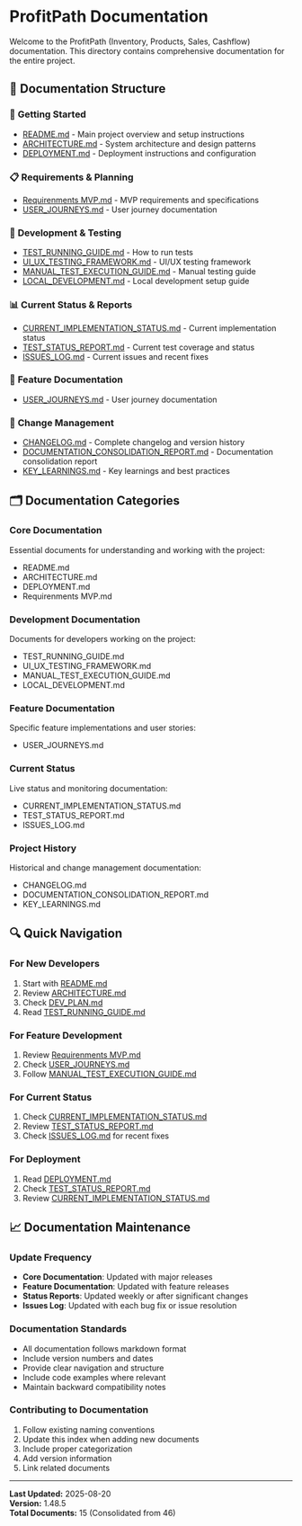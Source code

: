 # ProfitPath Documentation

Welcome to the ProfitPath (Inventory, Products, Sales, Cashflow) documentation. This directory contains comprehensive documentation for the entire project.

## 📁 Documentation Structure

### 🚀 **Getting Started**
- [README.md](./README.md) - Main project overview and setup instructions
- [ARCHITECTURE.md](./ARCHITECTURE.md) - System architecture and design patterns
- [DEPLOYMENT.md](./DEPLOYMENT.md) - Deployment instructions and configuration

### 📋 **Requirements & Planning**
- [Requirenments MVP.md](./Requirenments%20MVP.md) - MVP requirements and specifications
- [USER_JOURNEYS.md](./USER_JOURNEYS.md) - User journey documentation

### 🔧 **Development & Testing**
- [TEST_RUNNING_GUIDE.md](./TEST_RUNNING_GUIDE.md) - How to run tests
- [UI_UX_TESTING_FRAMEWORK.md](./UI_UX_TESTING_FRAMEWORK.md) - UI/UX testing framework
- [MANUAL_TEST_EXECUTION_GUIDE.md](./MANUAL_TEST_EXECUTION_GUIDE.md) - Manual testing guide
- [LOCAL_DEVELOPMENT.md](./LOCAL_DEVELOPMENT.md) - Local development setup guide

### 📊 **Current Status & Reports**
- [CURRENT_IMPLEMENTATION_STATUS.md](./CURRENT_IMPLEMENTATION_STATUS.md) - Current implementation status
- [TEST_STATUS_REPORT.md](./TEST_STATUS_REPORT.md) - Current test coverage and status
- [ISSUES_LOG.md](./ISSUES_LOG.md) - Current issues and recent fixes

### 🎯 **Feature Documentation**
- [USER_JOURNEYS.md](./USER_JOURNEYS.md) - User journey documentation

### 📝 **Change Management**
- [CHANGELOG.md](./CHANGELOG.md) - Complete changelog and version history
- [DOCUMENTATION_CONSOLIDATION_REPORT.md](./DOCUMENTATION_CONSOLIDATION_REPORT.md) - Documentation consolidation report
- [KEY_LEARNINGS.md](./KEY_LEARNINGS.md) - Key learnings and best practices

## 🗂️ **Documentation Categories**

### **Core Documentation**
Essential documents for understanding and working with the project:
- README.md
- ARCHITECTURE.md
- DEPLOYMENT.md
- Requirenments MVP.md

### **Development Documentation**
Documents for developers working on the project:
- TEST_RUNNING_GUIDE.md
- UI_UX_TESTING_FRAMEWORK.md
- MANUAL_TEST_EXECUTION_GUIDE.md
- LOCAL_DEVELOPMENT.md

### **Feature Documentation**
Specific feature implementations and user stories:
- USER_JOURNEYS.md

### **Current Status**
Live status and monitoring documentation:
- CURRENT_IMPLEMENTATION_STATUS.md
- TEST_STATUS_REPORT.md
- ISSUES_LOG.md

### **Project History**
Historical and change management documentation:
- CHANGELOG.md
- DOCUMENTATION_CONSOLIDATION_REPORT.md
- KEY_LEARNINGS.md

## 🔍 **Quick Navigation**

### **For New Developers**
1. Start with [README.md](./README.md)
2. Review [ARCHITECTURE.md](./ARCHITECTURE.md)
3. Check [DEV_PLAN.md](./DEV_PLAN.md)
4. Read [TEST_RUNNING_GUIDE.md](./TEST_RUNNING_GUIDE.md)

### **For Feature Development**
1. Review [Requirenments MVP.md](./Requirenments%20MVP.md)
2. Check [USER_JOURNEYS.md](./USER_JOURNEYS.md)
3. Follow [MANUAL_TEST_EXECUTION_GUIDE.md](./MANUAL_TEST_EXECUTION_GUIDE.md)

### **For Current Status**
1. Check [CURRENT_IMPLEMENTATION_STATUS.md](./CURRENT_IMPLEMENTATION_STATUS.md)
2. Review [TEST_STATUS_REPORT.md](./TEST_STATUS_REPORT.md)
3. Check [ISSUES_LOG.md](./ISSUES_LOG.md) for recent fixes

### **For Deployment**
1. Read [DEPLOYMENT.md](./DEPLOYMENT.md)
2. Check [TEST_STATUS_REPORT.md](./TEST_STATUS_REPORT.md)
3. Review [CURRENT_IMPLEMENTATION_STATUS.md](./CURRENT_IMPLEMENTATION_STATUS.md)

## 📈 **Documentation Maintenance**

### **Update Frequency**
- **Core Documentation**: Updated with major releases
- **Feature Documentation**: Updated with feature releases
- **Status Reports**: Updated weekly or after significant changes
- **Issues Log**: Updated with each bug fix or issue resolution

### **Documentation Standards**
- All documentation follows markdown format
- Include version numbers and dates
- Provide clear navigation and structure
- Include code examples where relevant
- Maintain backward compatibility notes

### **Contributing to Documentation**
1. Follow existing naming conventions
2. Update this index when adding new documents
3. Include proper categorization
4. Add version information
5. Link related documents

---

**Last Updated:** 2025-08-20  
**Version:** 1.48.5  
**Total Documents:** 15 (Consolidated from 46)
